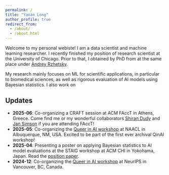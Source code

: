 ```yaml
---
permalink: /
title: "Yanan Long"
author_profile: true
redirect_from: 
  - /about/
  - /about.html
---
```


Welcome to my personal webiste! I am a data scientist and machine learning researcher. I recently finished my position of research scientist at the University of Chicago. Prior to that, I obtained by PhD from at the same place under [Andrey Rzhetsky](https://biologicalsciences.uchicago.edu/faculty/andrey-rzhetsky).

My research mainly focuses on ML for scientific applications, in particular to biomedical sciences, as well as rigorous evaluation of AI models using Bayesian statistics. I also work on 

## Updates
- **2025-06**: Co-organizing a CRAFT session at ACM FAccT in Athens, Greece. Come find me or my wonderful collaborators [Shiran Dudy](https://www.shirandudy.com/) and [Jan Simson](https://simson.io/) if you are attending FAccT!
- **2025-05**: Co-organizing the [Queer in AI workshop](https://www.queerinai.com/naacl-2025) at NAACL in Albuquerque, NM, USA. Excited to be part of the first ever archival QinAI workshop!
- **2025-04**: Presenting a poster on applying Bayesian statistics to AI model evaluations at the STAIG workshop at ACM CHI in Yokohama, Japan. Read the [position paper](https://arxiv.org/abs/2504.15211).
- **2024-12**: Co-organizing the [Queer in AI workshop](https://www.queerinai.com/neurips-2024) at NeurIPS in Vancouver, BC, Canada.